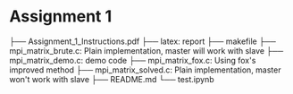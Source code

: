 # Assignment 1

├── Assignment_1_Instructions.pdf
├── latex: report
├── makefile
├── mpi_matrix_brute.c: Plain implementation, master will work with slave
├── mpi_matrix_demo.c: demo code
├── mpi_matrix_fox.c: Using fox's improved method
├── mpi_matrix_solved.c: Plain implementation, master won't work with slave
├── README.md
└── test.ipynb